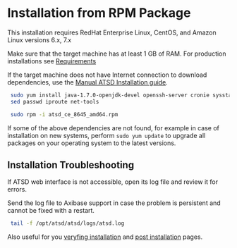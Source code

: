 # Installation from RPM Package


This installation requires RedHat Enterprise Linux, CentOS, and Amazon
Linux versions 6.x, 7.x

Make sure that the target machine has at least 1 GB of RAM. For
production installations see
[Requirements](../administration/requirements.md "ATSD Requirements")

If the target machine does not have Internet connection to download
dependencies, use the [Manual ATSD Installation guide](../administration/update-manual.md "Manual ATSD Installation").

```sh
 sudo yum install java-1.7.0-openjdk-devel openssh-server cronie sysstat  
 sed passwd iproute net-tools                                             
```

```sh
 sudo rpm -i atsd_ce_8645_amd64.rpm                                       
```

If some of the above dependencies are not found, for example in case of
installation on new systems, perform `sudo yum update` to upgrade all
packages on your operating system to the latest versions.

## Installation Troubleshooting

If ATSD web interface is not accessible, open its log file and review it
for errors.

Send the log file to Axibase support in case the problem is persistent
and cannot be fixed with a restart.

```sh
 tail -f /opt/atsd/atsd/logs/atsd.log                                     
```

Also useful for you [veryfing installation](veryfing-installation.md) and [post installation](post-installation.md) pages.